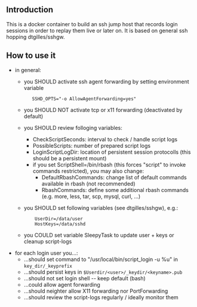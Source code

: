 ## Introduction

This is a docker container to build an ssh jump host that records login sessions
in order to replay them live or later on. It is based on general ssh hopping
dtgilles/sshgw.

## How to use it

 * in general:
   - you SHOULD activate ssh agent forwarding by setting environment variable

            SSHD_OPTS="-o AllowAgentForwarding=yes"

   - you SHOULD NOT activate tcp or x11 forwarding (deactivated by default)
   - you SHOULD review folloging variables:
     - CheckScriptSeconds:    interval to check / handle script logs
     - PossibleScripts:       number of prepared script logs
     - LoginScriptLogDir:     location of persistent session protocolls (this should be a persistent mount)
     - if you set ScriptShell=/bin/rbash (this forces "script" to invoke commands restricted), you may also change:
       - DefaultRbashCommands:  change list of default commands available in rbash (not recommended)
       - RbashCommands:         define some additional rbash commands (e.g. more, less, tar, scp, mysql, curl, ...)
   - you SHOULD set following variables (see dtgilles/sshgw), e.g.:

             UserDir=/data/user
             HostKeys=/data/sshd

   - you COULD set variable SleepyTask to update user + keys or cleanup script-logs
 * for each login user you...:
   - ...should set command to "/usr/local/bin/script_login -u %u" in `key_dir/_keyprefix`
   - ...should persist keys in `$Userdir/<user>/_keydir/<keyname>.pub`
   - ...should not set login shell -- keep default (bash)
   - ...could allow agent forwarding
   - ...should neighter allow X11 forwarding nor PortForwarding 
   - ...should review the script-logs regularly / ideally monitor them

